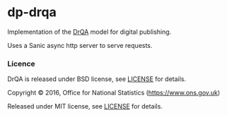 dp-drqa
==================

Implementation of the [DrQA](https://arxiv.org/abs/1704.00051) model for digital publishing.

Uses a Sanic async http server to serve requests.

### Licence

DrQA is released under BSD license, see [LICENSE](LICENSE_DrQA) for details.

Copyright ©‎ 2016, Office for National Statistics (https://www.ons.gov.uk)

Released under MIT license, see [LICENSE](LICENSE.md) for details.
